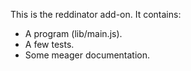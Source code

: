 This is the reddinator add-on.  It contains:

* A program (lib/main.js).
* A few tests.
* Some meager documentation.
